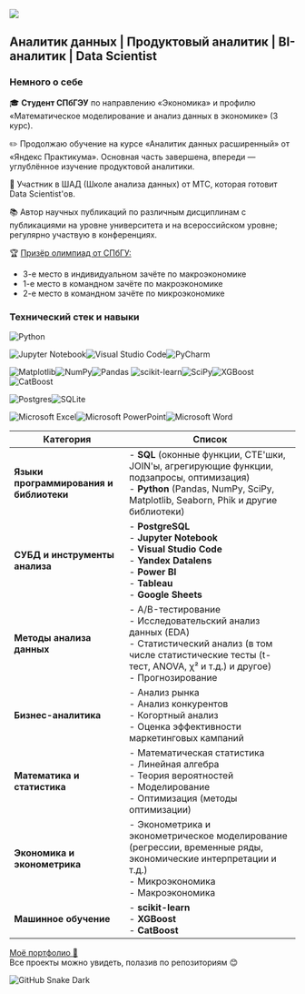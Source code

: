 ![](https://komarev.com/ghpvc/?username=KsyLight)
## Аналитик данных | Продуктовый аналитик | BI-аналитик | Data Scientist
### Немного о себе
🎓 **Студент СПбГЭУ** по направлению «Экономика» и профилю «Математическое моделирование и анализ данных в экономике» (3 курс).

✏️ Продолжаю обучение на курсе «Аналитик данных расширенный» от «Яндекс Практикума». Основная часть завершена, впереди — углублённое изучение продуктовой аналитики.

🌱 Участник в ШАД (Школе анализа данных) от МТС, которая готовит Data Scientist'ов.

📚 Автор научных публикаций по различным дисциплинам с публикациями на уровне университета и на всероссийском уровне; регулярно участвую в конференциях.

🏆 [Призёр олимпиад от СПбГУ:](https://drive.google.com/file/d/1tYB3KIASphLn62NG1RHhZOPWSTQifeKz/view?usp=sharing)
  - 3-е место в индивидуальном зачёте по макроэкономике  
  - 1-е место в командном зачёте по макроэкономике  
  - 2-е место в командном зачёте по микроэкономике
### Технический стек и навыки
![Python](https://img.shields.io/badge/python-3670A0?style=for-the-badge&logo=python&logoColor=ffdd54)

![Jupyter Notebook](https://img.shields.io/badge/jupyter-%23FA0F00.svg?style=for-the-badge&logo=jupyter&logoColor=white)![Visual Studio Code](https://img.shields.io/badge/Visual%20Studio%20Code-0078d7.svg?style=for-the-badge&logo=visual-studio-code&logoColor=white)![PyCharm](https://img.shields.io/badge/pycharm-143?style=for-the-badge&logo=pycharm&logoColor=black&color=black&labelColor=green)

![Matplotlib](https://img.shields.io/badge/Matplotlib-%23ffffff.svg?style=for-the-badge&logo=Matplotlib&logoColor=black)![NumPy](https://img.shields.io/badge/numpy-%23013243.svg?style=for-the-badge&logo=numpy&logoColor=white)![Pandas](https://img.shields.io/badge/pandas-%23150458.svg?style=for-the-badge&logo=pandas&logoColor=white)	![scikit-learn](https://img.shields.io/badge/scikit--learn-%23F7931E.svg?style=for-the-badge&logo=scikit-learn&logoColor=white)![SciPy](https://img.shields.io/badge/SciPy-%230C55A5.svg?style=for-the-badge&logo=scipy&logoColor=%white)![XGBoost](https://img.shields.io/badge/XGBoost-blue?style=for-the-badge)![CatBoost](https://img.shields.io/badge/CatBoost-yellow?style=for-the-badge)


![Postgres](https://img.shields.io/badge/postgres-%23316192.svg?style=for-the-badge&logo=postgresql&logoColor=white)![SQLite](https://img.shields.io/badge/sqlite-%2307405e.svg?style=for-the-badge&logo=sqlite&logoColor=white)

![Microsoft Excel](https://img.shields.io/badge/Microsoft_Excel-217346?style=for-the-badge&logo=microsoft-excel&logoColor=white)![Microsoft PowerPoint](https://img.shields.io/badge/Microsoft_PowerPoint-B7472A?style=for-the-badge&logo=microsoft-powerpoint&logoColor=white)![Microsoft Word](https://img.shields.io/badge/Microsoft_Word-2B579A?style=for-the-badge&logo=microsoft-word&logoColor=white)

| **Категория**                                | **Список**                                                                                                                                                                                 |
|----------------------------------------------|--------------------------------------------------------------------------------------------------------------------------------------------------------------------------------------------|
| **Языки программирования и библиотеки**      | - **SQL** (оконные функции, CTE'шки, JOIN'ы, агрегирующие функции, подзапросы, оптимизация)<br/>- **Python** (Pandas, NumPy, SciPy, Matplotlib, Seaborn, Phik и другие библиотеки)         |
| **СУБД и инструменты анализа**               | - **PostgreSQL**<br/>- **Jupyter Notebook**<br/>- **Visual Studio Code**<br/>- **Yandex Datalens**<br/>- **Power BI**<br/>- **Tableau**<br/>- **Google Sheets**                            |
| **Методы анализа данных**                    | - A/B-тестирование<br/>- Исследовательский анализ данных (EDA)<br/>- Статистический анализ (в том числе статистические тесты (t-тест, ANOVA, χ² и т.д.) и другое)  <br/>- Прогнозирование  |
| **Бизнес-аналитика**                         | - Анализ рынка<br/>- Анализ конкурентов<br/>- Когортный анализ<br/>- Оценка эффективности маркетинговых кампаний                                                                           |
| **Математика и статистика**                  | - Математическая статистика<br/>- Линейная алгебра<br/>- Теория вероятностей<br/>- Моделирование<br/>- Оптимизация (методы оптимизации)                                                    |
| **Экономика и эконометрика**                 | - Эконометрика и эконометрическое моделирование (регрессии, временные ряды, экономические интерпретации и т.д.)<br/>- Микроэкономика<br/>- Макроэкономика                                  |
| **Машинное обучение**                        | - **scikit-learn**<br/>- **XGBoost**<br/>- **CatBoost**                                                                                                                                                      |

[Моё портфолио 🌟](https://github.com/KsyLight/portfolio/tree/main) <br>
Все проекты можно увидеть, полазив по репозиториям 😊

![GitHub Snake Dark](https://ksylight.github.io/snk/only-svg/github-contribution-grid-snake-dark.svg?palette=github-dark)
